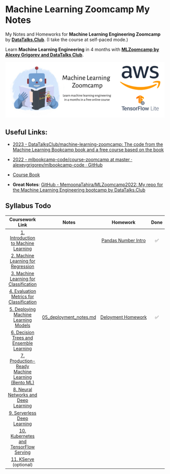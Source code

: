 # Machine Learning Zoomcamp My Notes

My Notes and Homeworks for **Machine Learning Engineering Zoomcamp** by [**DataTalks.Club**](https://twitter.com/DataTalksClub). (I take the course at self-paced mode.)

Learn **Machine Learning Engineering** in 4 months with [**MLZoomcamp by Alexey Grigorev and DataTalks Club**](https://github.com/DataTalksClub/machine-learning-zoomcamp).

![cover](https://github.com/AhmetEkiz/MLZoomcamp2022/blob/main/images/cover.png?raw=true)

## Useful Links:

- [2023 - DataTalksClub/machine-learning-zoomcamp: The code from the Machine Learning Bookcamp book and a free course based on the book](https://github.com/DataTalksClub/machine-learning-zoomcamp)

- [2022 - mlbookcamp-code/course-zoomcamp at master · alexeygrigorev/mlbookcamp-code · GitHub](https://github.com/alexeygrigorev/mlbookcamp-code/tree/master/course-zoomcamp)

- [Course Book](https://mlbookcamp.com/)

- **Great Notes**: [GitHub - MemoonaTahira/MLZoomcamp2022: My repo for the Machine Learning Engineering bootcamp by DataTalks.Club](https://github.com/MemoonaTahira/MLZoomcamp2022)

## Syllabus Todo

| Coursework Link                                                                                                                                                   | Notes                                                                                                                | Homework                                                                                                          | Done |
|:-----------------------------------------------------------------------------------------------------------------------------------------------------------------:|:--------------------------------------------------------------------------------------------------------------------:|:-----------------------------------------------------------------------------------------------------------------:|:----:|
| [1. Introduction to Machine Learning](https://github.com/alexeygrigorev/mlbookcamp-code/tree/master/course-zoomcamp#1-introduction-to-machine-learning)           |                                                                                                                      | [Pandas Number Intro](https://github.com/AhmetEkiz/machine-learning-zoomcamp/blob/main/01_intro/Homework_1.ipynb) |   ✅   |
| [2. Machine Learning for Regression](https://github.com/alexeygrigorev/mlbookcamp-code/tree/master/course-zoomcamp#2-machine-learning-for-regression)             |                                                                                                                      |                                                                                                                   |      |
| [3. Machine Learning for Classification](https://github.com/alexeygrigorev/mlbookcamp-code/tree/master/course-zoomcamp#3-machine-learning-for-classification)     |                                                                                                                      |                                                                                                                   |      |
| [4. Evaluation Metrics for Classification](https://github.com/alexeygrigorev/mlbookcamp-code/tree/master/course-zoomcamp#4-evaluation-metrics-for-classification) |                                                                                                                      |                                                                                                                   |      |
| [5. Deploying Machine Learning Models](https://github.com/alexeygrigorev/mlbookcamp-code/tree/master/course-zoomcamp#5-deploying-machine-learning-models)         | [05_deployment_notes.md](https://github.com/AhmetEkiz/MLZoomcamp2022/blob/main/05_deployment/05_deployment_notes.md) | [Deloyment Homework](https://github.com/AhmetEkiz/MLZoomcamp2022/tree/main/05_deployment_homework)                | ✅    |
| [6. Decision Trees and Ensemble Learning](https://github.com/alexeygrigorev/mlbookcamp-code/tree/master/course-zoomcamp#6-decision-trees-and-ensemble-learning)   |                                                                                                                      |                                                                                                                   |      |
| [7. Production-Ready Machine Learning (Bento ML)](https://github.com/alexeygrigorev/mlbookcamp-code/blob/master/course-zoomcamp/07-bentoml-production)            |                                                                                                                      |                                                                                                                   |      |
| [8. Neural Networks and Deep Learning](https://github.com/alexeygrigorev/mlbookcamp-code/tree/master/course-zoomcamp#8-neural-networks-and-deep-learning)         |                                                                                                                      |                                                                                                                   |      |
| [9. Serverless Deep Learning](https://github.com/alexeygrigorev/mlbookcamp-code/tree/master/course-zoomcamp#9-serverless-deep-learning)                           |                                                                                                                      |                                                                                                                   |      |
| [10. Kubernetes and TensorFlow Serving](https://github.com/alexeygrigorev/mlbookcamp-code/tree/master/course-zoomcamp#10-kubernetes-and-tensorflow-serving)       |                                                                                                                      |                                                                                                                   |      |
| [11. KServe](https://github.com/alexeygrigorev/mlbookcamp-code/blob/master/course-zoomcamp/11-kserve) (optional)                                                  |                                                                                                                      |                                                                                                                   |      |
